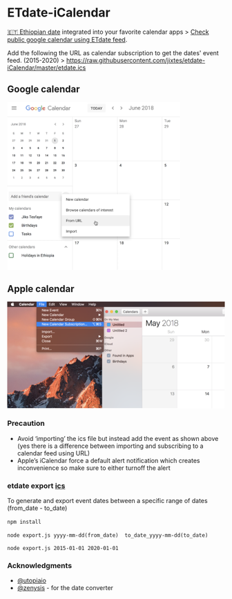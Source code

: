 # ETdate-iCalendar

<a href="https://en.wikipedia.org/wiki/Ethiopian_calendar">🇪🇹 Ethiopian date</a> integrated into your favorite calendar apps > <a href="https://calendar.google.com/calendar/embed?src=h6o2n1lq92n8n8glj73698ptr82l8v6b%40import.calendar.google.com&ctz=Africa%2FNairobi">Check public google calendar using ETdate feed</a>.


Add the following the URL as calendar subscription to get the dates' event feed. (2015-2020) > https://raw.githubusercontent.com/jixtes/etdate-iCalendar/master/etdate.ics

## Google calendar

<img src="https://raw.githubusercontent.com/jixtes/etdate-iCalendar/master/shots/1.png" width="400">



## Apple calendar
<img src="https://raw.githubusercontent.com/jixtes/etdate-iCalendar/master/shots/2.png" width="550">

### Precaution
- Avoid ‘importing’ the ics file but instead add the event as shown above (yes there is a difference between importing and subscribing to a calendar feed using URL)
- Apple’s iCalendar force a default alert notification which creates inconvenience so make sure to either turnoff the alert 


### etdate export [ics](https://en.wikipedia.org/wiki/ICalendar) 
To generate and export event dates between a specific range of dates (from_date - to_date)

```npm install```

```node export.js yyyy-mm-dd(from_date)  to_date_yyyy-mm-dd(to_date)```

```node export.js [from yyyy-mm-dd] [to yyyy-mm-dd]
node export.js 2015-01-01 2020-01-01
```

### Acknowledgments
- [@utopiaio](https://github.com/utopiaio)
- [@zenysis](https://github.com/zenysis/ethiopian-date) - for the date converter 


